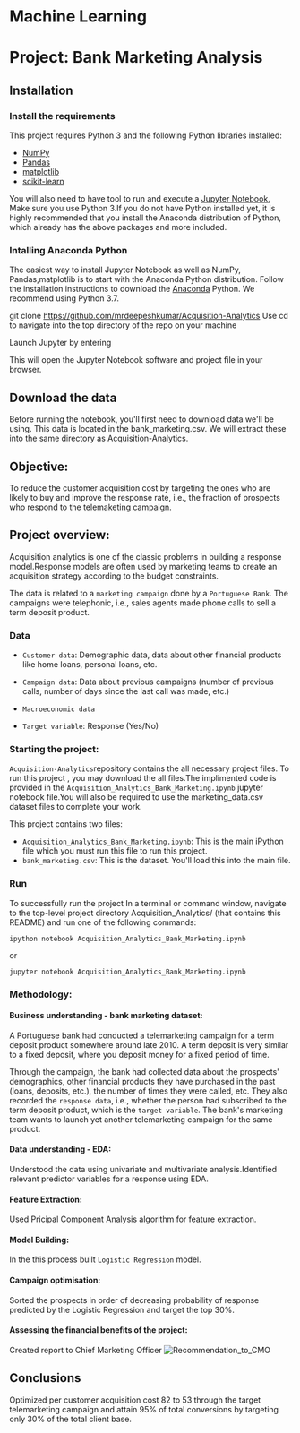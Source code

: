 # Machine Learning 
# Project: Bank Marketing Analysis
## Installation
### Install the requirements 
This project requires Python 3 and the following Python libraries installed:

* [NumPy](http://www.numpy.org/) 
* [Pandas](http://pandas.pydata.org/)
* [matplotlib](http://matplotlib.org/)
* [scikit-learn](http://scikit-learn.org/stable/)

You will also need to have tool to run and execute a [Jupyter Notebook.](http://ipython.org/index.html)
Make sure you use Python 3.If you do not have Python installed yet, it is highly recommended that you install the Anaconda distribution of Python, which already has the above packages and more included.

### Intalling Anaconda Python
The easiest way to install Jupyter Notebook as well as NumPy, Pandas,matplotlib is to start with the Anaconda Python distribution.
Follow the installation instructions to download the [Anaconda](https://www.anaconda.com/distribution/) Python. We recommend using Python 3.7.

git clone https://github.com/mrdeepeshkumar/Acquisition-Analytics Use cd to navigate into the top directory of the repo on your machine

Launch Jupyter by entering

This will open the Jupyter Notebook software and project file in your browser. 
## Download the data 
Before running the notebook, you'll first need to download data we'll be using. This data is located in the bank_marketing.csv. We will extract these into the same directory as Acquisition-Analytics.

## Objective: 

To reduce the customer acquisition cost by targeting the ones who are likely to buy and improve the response rate, i.e., the fraction of prospects who respond to the telemaketing campaign.

## Project overview:
Acquisition analytics is one of the classic problems in building a response model.Response models are often used by marketing teams to 
create an acquisition strategy according to the budget constraints.  

The data is related to a `marketing campaign` done by a `Portuguese Bank`. The campaigns were telephonic, i.e., sales agents made phone calls
to sell a term deposit product. 
### Data
* `Customer data`: Demographic data, data about other financial products like home loans, personal loans, etc.

* `Campaign data`: Data about previous campaigns (number of previous calls, number of days since the last call was made, etc.)

* `Macroeconomic data`

* `Target variable`: Response (Yes/No)

### Starting the project:
`Acquisition-Analytics`repository contains the all necessary project files. To run this project , you may download the all files.The implimented code is provided in the `Acquisition_Analytics_Bank_Marketing.ipynb` jupyter notebook file.You will also be required to use the marketing_data.csv dataset files to complete your work. 

This project contains two files:
* `Acquisition_Analytics_Bank_Marketing.ipynb`: This is the main iPython file which you must run this file to run this project.
* `bank_marketing.csv`: This is the dataset. You'll load this into the main file.
### Run
To successfully run the project In a terminal or command window, navigate to the top-level project directory Acquisition_Analytics/ (that contains this README) and run one of the following commands:
     
    ipython notebook Acquisition_Analytics_Bank_Marketing.ipynb
  or
    
    jupyter notebook Acquisition_Analytics_Bank_Marketing.ipynb
    
### Methodology:
#### Business understanding - bank marketing dataset: 
A Portuguese bank had conducted a telemarketing campaign for a term deposit product somewhere around late 2010. A term deposit is very 
similar to a fixed deposit, where you deposit money for a fixed period of time.  

Through the campaign, the bank had collected data about the prospects' demographics, other financial products they have purchased in the
past (loans, deposits, etc.), the number of times they were called, etc. They also recorded the `response data`, i.e., whether the person
had subscribed to the term deposit product, which is the `target variable`. 
The bank's marketing team wants to launch yet another telemarketing campaign for the same product. 

#### Data understanding - EDA:
Understood the data using univariate and multivariate analysis.Identified relevant predictor variables for a response using EDA.
#### Feature Extraction:
Used Pricipal Component Analysis algorithm for feature extraction.
#### Model Building:
In the this process built `Logistic Regression` model.
#### Campaign optimisation:
Sorted the prospects in order of decreasing probability of response predicted by the Logistic Regression and target the top 30%.
#### Assessing the financial benefits of the project:
Created report to Chief Marketing Officer
![Recommendation_to_CMO](https://user-images.githubusercontent.com/40337495/63093419-b67fe700-bf82-11e9-9c34-9095713cffc3.PNG)
## Conclusions
Optimized per customer acquisition cost 82 to 53 through the target telemarketing campaign and attain 95% of total conversions by 
targeting only 30% of the total client base. 



